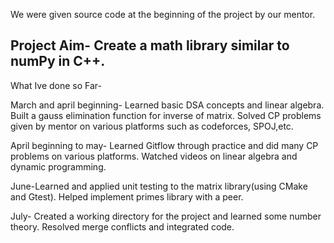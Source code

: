 
We were given source code at the beginning of the project by our mentor.

Project Aim-
Create a math library similar to numPy in C++.
--------------------------------------------------------------------------------------------------------------------------------------------------------------------------------
What Ive done so Far-

March and april beginning- Learned basic DSA concepts and linear algebra. Built a gauss elimination function for inverse of matrix. Solved CP problems given by mentor on various platforms such as codeforces, SPOJ,etc.

April beginning to may- Learned Gitflow through practice and did many CP problems on various platforms. Watched videos on linear algebra and dynamic programming.

June-Learned and applied unit testing to the matrix library(using CMake and Gtest). Helped implement primes library with a peer.

July- Created a working directory for the project and learned some number theory. Resolved merge conflicts and integrated code.
